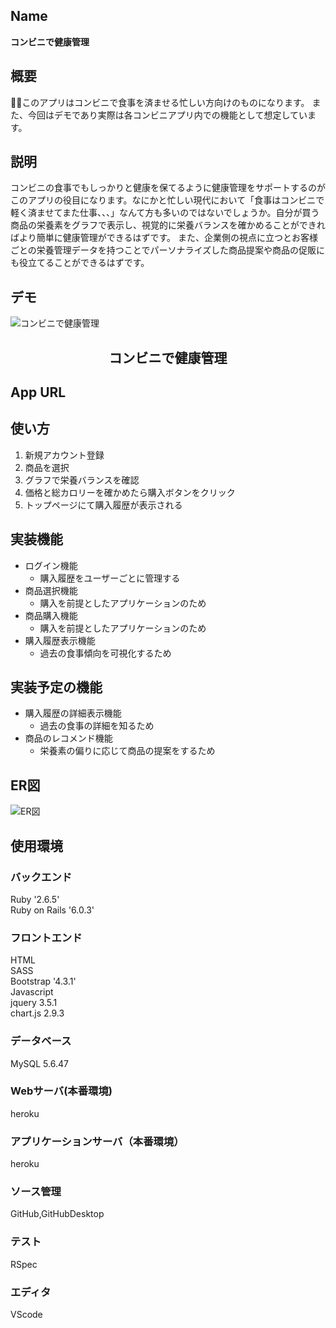 ## Name
**コンビニで健康管理**

## 概要
このアプリはコンビニで食事を済ませる忙しい方向けのものになります。
また、今回はデモであり実際は各コンビニアプリ内での機能として想定しています。

## 説明
コンビニの食事でもしっかりと健康を保てるように健康管理をサポートするのがこのアプリの役目になります。なにかと忙しい現代において「食事はコンビニで軽く済ませてまた仕事、、、」なんて方も多いのではないでしょうか。自分が買う商品の栄養素をグラフで表示し、視覚的に栄養バランスを確かめることができればより簡単に健康管理ができるはずです。
また、企業側の視点に立つとお客様ごとの栄養管理データを持つことでパーソナライズした商品提案や商品の促販にも役立てることができるはずです。

## デモ
![コンビニで健康管理](https://user-images.githubusercontent.com/44572513/95405215-2d7bfa00-0952-11eb-9ee0-b9572d9f5508.gif)

<h2 align="center">コンビニで健康管理</h2>

## App URL
 
## 使い方
1. 新規アカウント登録
2. 商品を選択
3. グラフで栄養バランスを確認
4. 価格と総カロリーを確かめたら購入ボタンをクリック
5. トップページにて購入履歴が表示される

## 実装機能
- ログイン機能
  - 購入履歴をユーザーごとに管理する
- 商品選択機能
  - 購入を前提としたアプリケーションのため
- 商品購入機能
  - 購入を前提としたアプリケーションのため
- 購入履歴表示機能
  - 過去の食事傾向を可視化するため

## 実装予定の機能
- 購入履歴の詳細表示機能
  - 過去の食事の詳細を知るため
- 商品のレコメンド機能
  - 栄養素の偏りに応じて商品の提案をするため

## ER図
![ER図](https://user-images.githubusercontent.com/44572513/95406003-4d142200-0954-11eb-8563-7daaed0e08a9.png)

## 使用環境

### バックエンド
Ruby '2.6.5'  
Ruby on Rails '6.0.3'

### フロントエンド
HTML  
SASS  
Bootstrap '4.3.1'  
Javascript  
jquery 3.5.1  
chart.js 2.9.3  

### データベース
MySQL 5.6.47

### Webサーバ(本番環境)
heroku

### アプリケーションサーバ（本番環境）
heroku

### ソース管理
GitHub,GitHubDesktop

### テスト
RSpec

### エディタ
VScode



